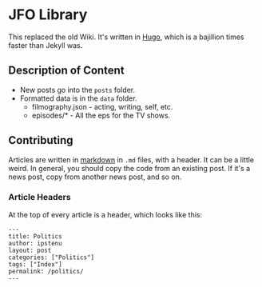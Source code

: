 # JFO Library

This replaced the old Wiki. It's written in [Hugo](http://gohugo.io), which is a bajillion times faster than Jekyll was.

## Description of Content

* New posts go into the `posts` folder. 
* Formatted data is in the `data` folder.
    - filmography.json - acting, writing, self, etc.
    - episodes/* - All the eps for the TV shows.

## Contributing

Articles are written in [markdown](https://docs.gitlab.com/ee/user/markdown.html) in `.md` files, with a header. It can be a little weird. In general, you should copy the code from an existing post. If it's a news post, copy from another news post, and so on.

### Article Headers

At the top of every article is a header, which looks like this:

```
---
title: Politics
author: ipstenu
layout: post
categories: ["Politics"]
tags: ["Index"]
permalink: /politics/
---
```

